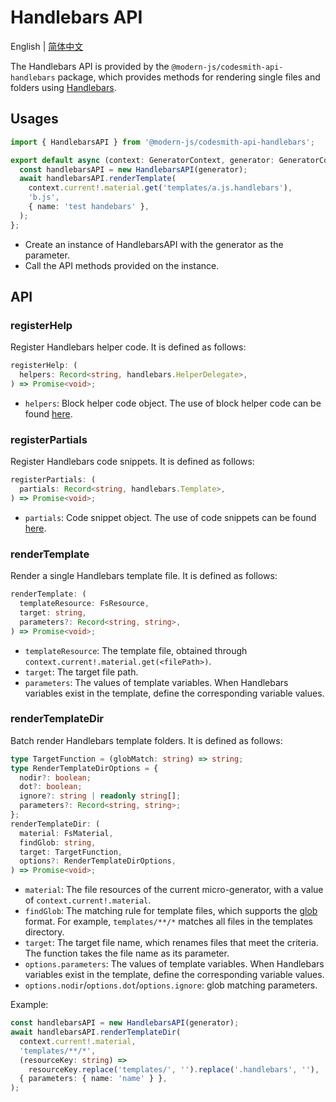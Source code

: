 # Handlebars API

English | [简体中文](../../zh/api/handelbars.md)

The Handlebars API is provided by the `@modern-js/codesmith-api-handlebars` package, which provides methods for rendering single files and folders using [Handlebars](https://handlebarsjs.com/).

## Usages

```ts
import { HandlebarsAPI } from '@modern-js/codesmith-api-handlebars';

export default async (context: GeneratorContext, generator: GeneratorCore) => {
  const handlebarsAPI = new HandlebarsAPI(generator);
  await handlebarsAPI.renderTemplate(
    context.current!.material.get('templates/a.js.handlebars'),
    'b.js',
    { name: 'test handebars' },
  );
};
```

- Create an instance of HandlebarsAPI with the generator as the parameter.
- Call the API methods provided on the instance.

## API

### registerHelp

Register Handlebars helper code. It is defined as follows:

```ts
registerHelp: (
  helpers: Record<string, handlebars.HelperDelegate>,
) => Promise<void>;
```

- `helpers`: Block helper code object. The use of block helper code can be found [here](https://handlebarsjs.com/guide/#block-helpers).

### registerPartials

Register Handlebars code snippets. It is defined as follows:

```ts
registerPartials: (
  partials: Record<string, handlebars.Template>,
) => Promise<void>;
```

- `partials`: Code snippet object. The use of code snippets can be found [here](https://handlebarsjs.com/guide/#code-snippets).

### renderTemplate

Render a single Handlebars template file. It is defined as follows:

```ts
renderTemplate: (
  templateResource: FsResource,
  target: string,
  parameters?: Record<string, string>,
) => Promise<void>;
```

- `templateResource`: The template file, obtained through `context.current!.material.get(<filePath>)`.
- `target`: The target file path.
- `parameters`: The values of template variables. When Handlebars variables exist in the template, define the corresponding variable values.

### renderTemplateDir

Batch render Handlebars template folders. It is defined as follows:

```ts
type TargetFunction = (globMatch: string) => string;
type RenderTemplateDirOptions = {
  nodir?: boolean;
  dot?: boolean;
  ignore?: string | readonly string[];
  parameters?: Record<string, string>;
};
renderTemplateDir: (
  material: FsMaterial,
  findGlob: string,
  target: TargetFunction,
  options?: RenderTemplateDirOptions,
) => Promise<void>;
```

- `material`: The file resources of the current micro-generator, with a value of `context.current!.material`.
- `findGlob`: The matching rule for template files, which supports the [glob](https://www.npmjs.com/package/glob) format. For example, `templates/**/*` matches all files in the templates directory.
- `target`: The target file name, which renames files that meet the criteria. The function takes the file name as its parameter.
- `options.parameters`: The values of template variables. When Handlebars variables exist in the template, define the corresponding variable values.
- `options.nodir`/`options.dot`/`options.ignore`: glob matching parameters.

Example:

```ts
const handlebarsAPI = new HandlebarsAPI(generator);
await handlebarsAPI.renderTemplateDir(
  context.current!.material,
  'templates/**/*',
  (resourceKey: string) =>
    resourceKey.replace('templates/', '').replace('.handlebars', ''),
  { parameters: { name: 'name' } },
);
```
